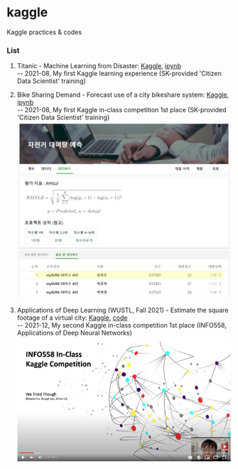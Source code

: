 # kaggle
Kaggle practices & codes

### List
1. Titanic - Machine Learning from Disaster: [Kaggle](https://www.kaggle.com/c/titanic), [ipynb](https://github.com/hawooim/kaggle/blob/main/titanic/titanic.ipynb)  
-- 2021-08, My first Kaggle learning experience (SK-provided 'Citizen Data Scientist' training)

2. Bike Sharing Demand - Forecast use of a city bikeshare system: [Kaggle](https://www.kaggle.com/c/bike-sharing-demand), [ipynb](https://github.com/hawooim/kaggle/blob/main/bike_sharing_demand/bike-sharing_demand.ipynb)  
-- 2021-08, My first Kaggle in-class competition 1st place (SK-provided 'Citizen Data Scientist' training)
![bike_sharing_demand](https://github.com/hawooim/kaggle/blob/main/bike_sharing_demand/bike_share_demand.jpg)

3. Applications of Deep Learning (WUSTL, Fall 2021) - Estimate the square footage of a virtual city: [Kaggle](https://www.kaggle.com/c/applications-of-deep-learning-wustlfall-2021), [code](https://www.kaggle.com/hrengineer/a-code-of-we-tried-though-team)      
-- 2021-12, My second Kaggle in-class competition 1st place (INFO558, Applications of Deep Neural Networks)
[![YouTube](https://github.com/hawooim/kaggle/blob/main/info558/presentation.jpg)](https://www.youtube.com/watch?v=Li35UTcUn9c "Top Kaggle Solution for Fall 2021 Semester")
